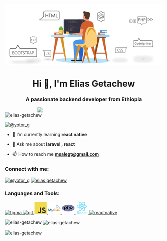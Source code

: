 [![MasterHead](https://raw.githubusercontent.com/priyan1995/priyan1995/master/readme-image.gif)](https://rishavchanda.io)
<h1 align="center">Hi 👋, I'm Elias Getachew</h1>
<h3 align="center">A passionate backend developer from Ethiopia</h3>
<img align="right" width="400" src="https://camo.githubusercontent.com/8a9c7f854df987a0b488caf7b4ca6fb56e368e1a0b85602574da94c19d1c2d2e/68747470733a2f2f70687973696373677572756b756c2e66696c65732e776f726470726573732e636f6d2f323031392f30322f6368617261637465722d312e676966" />

<p align="left"> <img src="https://komarev.com/ghpvc/?username=elias-getachew&label=Profile%20views&color=0e75b6&style=flat" alt="elias-getachew" /> </p>

<p align="left"> <a href="https://twitter.com/@yotor_g" target="blank"><img src="https://img.shields.io/twitter/follow/@yotor_g?logo=twitter&style=for-the-badge" alt="@yotor_g" /></a> </p>

- 🌱 I’m currently learning **react native**

- 💬 Ask me about **laravel , react**

- 📫 How to reach me **msalegt@gmail.com**

<h3 align="left">Connect with me:</h3>
<p align="left">
<a href="https://twitter.com/@yotor_g" target="blank"><img align="center" src="https://raw.githubusercontent.com/rahuldkjain/github-profile-readme-generator/master/src/images/icons/Social/twitter.svg" alt="@yotor_g" height="30" width="40" /></a>
<a href="https://linkedin.com/in/elias getachew" target="blank"><img align="center" src="https://raw.githubusercontent.com/rahuldkjain/github-profile-readme-generator/master/src/images/icons/Social/linked-in-alt.svg" alt="elias getachew" height="30" width="40" /></a>
</p>

<h3 align="left">Languages and Tools:</h3>
<p align="left"> <a href="https://www.figma.com/" target="_blank" rel="noreferrer"> <img src="https://www.vectorlogo.zone/logos/figma/figma-icon.svg" alt="figma" width="40" height="40"/> </a> <a href="https://git-scm.com/" target="_blank" rel="noreferrer"> <img src="https://www.vectorlogo.zone/logos/git-scm/git-scm-icon.svg" alt="git" width="40" height="40"/> </a> <a href="https://developer.mozilla.org/en-US/docs/Web/JavaScript" target="_blank" rel="noreferrer"> <img src="https://raw.githubusercontent.com/devicons/devicon/master/icons/javascript/javascript-original.svg" alt="javascript" width="40" height="40"/> </a> <a href="https://www.mysql.com/" target="_blank" rel="noreferrer"> <img src="https://raw.githubusercontent.com/devicons/devicon/master/icons/mysql/mysql-original-wordmark.svg" alt="mysql" width="40" height="40"/> </a> <a href="https://www.php.net" target="_blank" rel="noreferrer"> <img src="https://raw.githubusercontent.com/devicons/devicon/master/icons/php/php-original.svg" alt="php" width="40" height="40"/> </a> <a href="https://reactjs.org/" target="_blank" rel="noreferrer"> <img src="https://raw.githubusercontent.com/devicons/devicon/master/icons/react/react-original-wordmark.svg" alt="react" width="40" height="40"/> </a> <a href="https://reactnative.dev/" target="_blank" rel="noreferrer"> <img src="https://reactnative.dev/img/header_logo.svg" alt="reactnative" width="40" height="40"/> </a> </p>

<p><img align="left" src="https://github-readme-stats.vercel.app/api/top-langs?username=elias-getachew&show_icons=true&locale=en&layout=compact" alt="elias-getachew" /></p>

<p>&nbsp;<img align="center" src="https://github-readme-stats.vercel.app/api?username=elias-getachew&show_icons=true&locale=en" alt="elias-getachew" /></p>

<p><img align="center" src="https://github-readme-streak-stats.herokuapp.com/?user=elias-getachew&" alt="elias-getachew" /></p>
